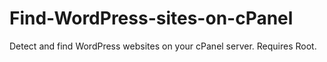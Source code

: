 # Find-WordPress-sites-on-cPanel
Detect and find WordPress websites on your cPanel server. Requires Root.
